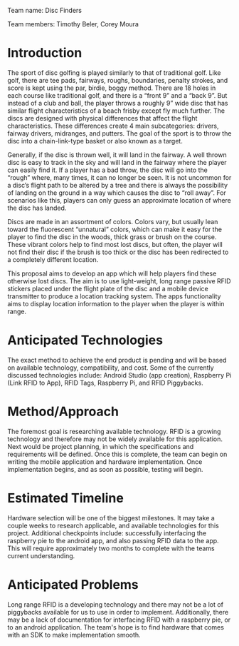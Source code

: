Team name: Disc Finders 

Team members: Timothy Beler, Corey Moura

# Introduction

The sport of disc golfing is played similarly to that of traditional golf.  Like golf, there are tee pads, fairways, roughs, boundaries, penalty strokes, and score is kept using the par, birdie, boggy method.  There are 18 holes in each course like traditional golf, and there is a “front 9” and a “back 9”.  But instead of a club and ball, the player throws a roughly 9” wide disc that has similar flight characteristics of a beach frisby except fly much further.  The discs are designed with physical differences that affect the flight characteristics.  These differences create 4 main subcategories: drivers, fairway drivers, midranges, and putters.  The goal of the sport is to throw the disc into a chain-link-type basket or also known as a target.

Generally, if the disc is thrown well, it will land in the fairway. A well thrown disc is easy to track in the sky and will land in the fairway where the player can easily find it.  If a player has a bad throw, the disc will go into the “rough” where, many times, it can no longer be seen.  It is not uncommon for a disc’s flight path to be altered by a tree and there is always the possibility of  landing on the ground in a way which causes the disc to “roll away”.  For scenarios like this, players can only guess an approximate location of where the disc has landed. 
 
Discs are made in an assortment of colors.  Colors vary, but usually lean toward the fluorescent “unnatural” colors, which can make it easy for the player to find the disc in the woods, thick grass or brush on the course.  These vibrant colors help to find most lost discs, but often, the player will not find their disc if the brush is too thick or the disc has been redirected to a completely different location.  

This proposal aims to develop an app which will help players find these otherwise lost discs.  The aim is to use light-weight, long range passive RFID stickers placed under the flight plate of the disc and a mobile device transmitter to produce a location tracking system.  The apps functionality aims to display location information to the player when the player is within range. 


# Anticipated Technologies

The exact method to achieve the end product is pending and will be based on available technology, compatibility, and cost.  Some of the currently discussed technologies include: Android Studio (app creation), Raspberry Pi (Link RFID to App), RFID Tags, Raspberry Pi, and  RFID Piggybacks.


# Method/Approach

The foremost goal is researching available technology.  RFID is a growing technology and therefore may not be widely available for this application.  Next would be project planning, in which the specifications and requirements will be defined.  Once this is complete, the team can begin on writing the mobile application and hardware implementation.  Once implementation begins, and as soon as possible, testing will begin.  

# Estimated Timeline

Hardware selection will be one of the biggest milestones.  It may take a couple weeks to research applicable, and available technologies for this project.  Additional checkpoints include: successfully interfacing the raspberry pie to the android app, and also passing RFID data to the app.  This will require approximately two months to complete with the teams current understanding.


# Anticipated Problems

Long range RFID is a developing technology and there may not be a lot of piggybacks available for us to use in order to implement.  Additionally, there may be a lack of documentation for interfacing RFID with a raspberry pie, or to an android application.  The team's hope is to find hardware that comes with an SDK to make implementation smooth.








